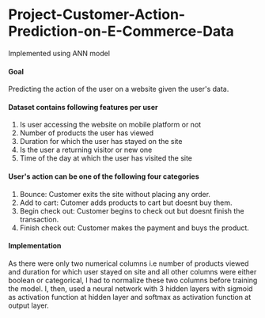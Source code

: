 # Project-Customer-Action-Prediction-on-E-Commerce-Data
Implemented using ANN model

#### Goal ####
Predicting the action of the user on a website given the user's data.

#### Dataset contains following features per user ####

1. Is user accessing the website on mobile platform or not
2. Number of products the user has viewed 
3. Duration for which the user has stayed on the site
4. Is the user a returning visitor or new one
5. Time of the day at which the user has visited the site

#### User's action can be one of the following four categories ####
1. Bounce: Customer exits the site without placing any order.
2. Add to cart: Cutomer adds products to cart but doesnt buy them.
3. Begin check out: Customer begins to check out but doesnt finish the transaction.
4. Finish check out: Customer makes the payment and buys the product.


#### Implementation ####

As there were only two numerical columns i.e number of products viewed and duration for which user stayed on site and all other columns were either boolean or categorical, I had to normalize these two columns before training the model. I, then, used a neural network with 3 hidden layers with sigmoid as activation function at hidden layer and softmax as activation function at output layer.
